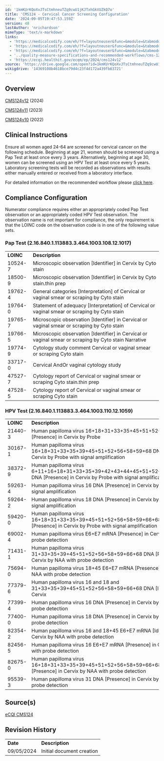 ```yaml
---
id: '1kmKUrKQoXvJTsCtmhneuTZq9cwU1jKJTxhGkVUZkQ7o'
title: 'CMS124 - Cervical Cancer Screening Configuration'
date: '2024-09-05T19:47:53.159Z'
version: 48
lastAuthor: 'nrichardson'
mimeType: 'text/x-markdown'
links:
  - 'https://medicalcodify.com/eh/?f=layoutnouser&func=&module=&tabmodule=&name=RXDBmain&searchterm=cms124&showresult=CMS124v12&showresulttype=Measure'
  - 'https://medicalcodify.com/eh/?f=layoutnouser&func=&module=&tabmodule=&name=RXDBmain&searchterm=cms124&showresult=CMS124v11&showresulttype=Measure'
  - 'https://medicalcodify.com/eh/?f=layoutnouser&func=&module=&tabmodule=&name=RXDBmain&searchterm=cms124&showresult=CMS124v10&showresulttype=Measure'
  - '../quality-measure-specifications-and-recommended-workflows/cms-124-cervical-cancer-screening.md'
  - 'https://ecqi.healthit.gov/ecqm/ep/2024/cms124v12'
source: 'https://drive.google.com/open?id=1kmKUrKQoXvJTsCtmhneuTZq9cwU1jKJTxhGkVUZkQ7o'
wikigdrive: '14369108b4618bce79d4c23f4d172a439fb63721'
---
```

## Overview

[CMS124v12](https://medicalcodify.com/eh/?f=layoutnouser&func=&module=&tabmodule=&name=RXDBmain&searchterm=cms124&showresult=CMS124v12&showresulttype=Measure) (2024)

[CMS124v11](https://medicalcodify.com/eh/?f=layoutnouser&func=&module=&tabmodule=&name=RXDBmain&searchterm=cms124&showresult=CMS124v11&showresulttype=Measure) (2023)

[CMS124v10](https://medicalcodify.com/eh/?f=layoutnouser&func=&module=&tabmodule=&name=RXDBmain&searchterm=cms124&showresult=CMS124v10&showresulttype=Measure) (2022)

## Clinical Instructions

Ensure all women aged 24-64 are screened for cervical cancer on the following schedule.  Beginning at age 21, women should be screened using a Pap Test at least once every 3 years.  Alternatively, beginning at age 30, women can be screened using an HPV Test at least once every 5 years. Laboratory screening tests will be recorded as observations with results either manually entered or received from a laboratory interface.

For detailed information on the recommended workflow please [click here](../quality-measure-specifications-and-recommended-workflows/cms-124-cervical-cancer-screening.md).

## Compliance Configuration

Numerator compliance requires either an appropriately coded Pap Test observation or an appropriately coded HPV Test observation.  The observation name is not important for compliance, the only requirement is that the LOINC code on the observation code is in one of the following value sets.

### Pap Test (2.16.840.1.113883.3.464.1003.108.12.1017)

<table>
<tr>
<td><strong>LOINC</strong></td>
<td><strong>Description</strong></td>
</tr>
<tr>
<td>10524-7</td>
<td>Microscopic observation [Identifier] in Cervix by Cyto stain</td>
</tr>
<tr>
<td>18500-9</td>
<td>Microscopic observation [Identifier] in Cervix by Cyto stain.thin prep</td>
</tr>
<tr>
<td>19762-4</td>
<td>General categories [Interpretation] of Cervical or vaginal smear or scraping by Cyto stain</td>
</tr>
<tr>
<td>19764-0</td>
<td>Statement of adequacy [Interpretation] of Cervical or vaginal smear or scraping by Cyto stain</td>
</tr>
<tr>
<td>19765-7</td>
<td>Microscopic observation [Identifier] in Cervical or vaginal smear or scraping by Cyto stain</td>
</tr>
<tr>
<td>19766-5</td>
<td>Microscopic observation [Identifier] in Cervical or vaginal smear or scraping by Cyto stain Narrative</td>
</tr>
<tr>
<td>19774-9</td>
<td>Cytology study comment Cervical or vaginal smear or scraping Cyto stain</td>
</tr>
<tr>
<td>33717-0</td>
<td>Cervical AndOr vaginal cytology study</td>
</tr>
<tr>
<td>47527-7</td>
<td>Cytology report of Cervical or vaginal smear or scraping Cyto stain.thin prep</td>
</tr>
<tr>
<td>47528-5</td>
<td>Cytology report of Cervical or vaginal smear or scraping Cyto stain</td>
</tr>
</table>

### HPV Test (2.16.840.1.113883.3.464.1003.110.12.1059)

<table>
<tr>
<td><strong>LOINC</strong></td>
<td><strong>Description</strong></td>
</tr>
<tr>
<td>21440-3</td>
<td>Human papilloma virus 16+18+31+33+35+45+51+52+56 DNA [Presence] in Cervix by Probe</td>
</tr>
<tr>
<td>30167-1</td>
<td>Human papilloma virus 16+18+31+33+35+39+45+51+52+56+58+59+68 DNA [Presence] in Cervix by Probe with signal amplification</td>
</tr>
<tr>
<td>38372-9</td>
<td>Human papilloma virus 6+11+16+18+31+33+35+39+42+43+44+45+51+52+56+58+59+68 DNA [Presence] in Cervix by Probe with signal amplification</td>
</tr>
<tr>
<td>59263-4</td>
<td>Human papilloma virus 16 DNA [Presence] in Cervix by Probe with signal amplification</td>
</tr>
<tr>
<td>59264-2</td>
<td>Human papilloma virus 18 DNA [Presence] in Cervix by Probe with signal amplification</td>
</tr>
<tr>
<td>59420-0</td>
<td>Human papilloma virus 16+18+31+33+35+39+45+51+52+56+58+59+66+68 DNA [Presence] in Cervix by Probe with signal amplification</td>
</tr>
<tr>
<td>69002-4</td>
<td>Human papilloma virus E6+E7 mRNA [Presence] in Cervix by NAA with probe detection</td>
</tr>
<tr>
<td>71431-1</td>
<td>Human papilloma virus 31+33+35+39+45+51+52+56+58+59+66+68 DNA [Presence] in Cervix by NAA with probe detection</td>
</tr>
<tr>
<td>75694-0</td>
<td>Human papilloma virus 18+45 E6+E7 mRNA [Presence] in Cervix by NAA with probe detection</td>
</tr>
<tr>
<td>77379-6</td>
<td>Human papilloma virus 16 and 18 and 31+33+35+39+45+51+52+56+58+59+66+68 DNA [Interpretation] in Cervix</td>
</tr>
<tr>
<td>77399-4</td>
<td>Human papilloma virus 16 DNA [Presence] in Cervix by NAA with probe detection</td>
</tr>
<tr>
<td>77400-0</td>
<td>Human papilloma virus 18 DNA [Presence] in Cervix by NAA with probe detection</td>
</tr>
<tr>
<td>82354-2</td>
<td>Human papilloma virus 16 and 18+45 E6+E7 mRNA [Identifier] in Cervix by NAA with probe detection</td>
</tr>
<tr>
<td>82456-5</td>
<td>Human papilloma virus 16 E6+E7 mRNA [Presence] in Cervix by NAA with probe detection</td>
</tr>
<tr>
<td>82675-0</td>
<td>Human papilloma virus 16+18+31+33+35+39+45+51+52+56+58+59+66+68 DNA [Presence] in Cervix by NAA with probe detection</td>
</tr>
<tr>
<td>95539-3</td>
<td>Human papilloma virus 31 DNA [Presence] in Cervix by NAA with probe detection</td>
</tr>
</table>

## Source(s)

[eCQI CMS124](https://ecqi.healthit.gov/ecqm/ep/2024/cms124v12)

## Revision History

<table>
<tr>
<td><strong>Date</strong></td>
<td><strong>Description</strong></td>
</tr>
<tr>
<td>09/05/2024</td>
<td>Initial document creation</td>
</tr>
</table>
